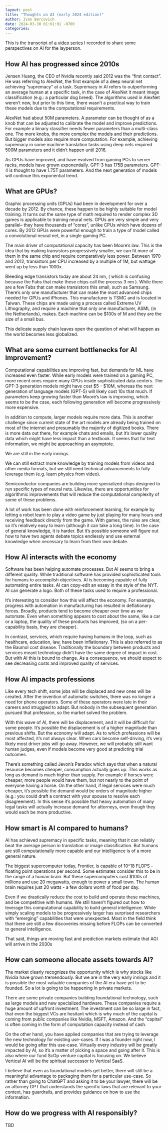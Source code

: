 ```yaml
---
layout: post
title: "Thoughts on AI (early 2024 edition)"
author: Ivan Bercovich
date: 2024-03-30 01:01:01 -0700
categories:
---
```


This is the transcript of [a video series](https://www.youtube.com/watch?v=5mV2_8LyOmQ&list=PLhX1aQ0qmdFz5Jn44cfuhhgYlY_rGlNXh) I recorded to share some perspectives on AI for the layperson.

## How AI has progressed since 2010s

Jensen Huang, the CEO of Nvidia recently said 2012 was the “first contact”. He was referring to AlexNet, the first example of a deep neural net achieving “supremacy” at a task. Supremacy in AI refers to outperforming an average human at a specific task, in the case of AlexNet it meant image classification (e.g.: a particular dog breed). The algorithms used in AlexNet weren’t new, but prior to this time, there wasn’t a practical way to train these models due to the computational requirements.

AlexNet had about 50M parameters. A parameter can be thought of as a knob that can be adjusted to calibrate the model and improve predictions. For example a binary classifier needs fewer parameters than a multi-class one. The more knobs, the more complex the models and their predictions. But bigger models also require more computation. For example, achieving supremacy in some machine translation tasks using deep nets required 500M parameters and it didn’t happen until 2016.

As GPUs have improved, and have evolved from gaming PCs to server racks, models have grown exponentially. GPT-3 has 175B parameters. GPT-4 is thought to have 1.75T parameters. And the next generation of models will continue this exponential trend.

## What are GPUs?

Graphic processing units (GPUs) had been in development for over a decade by 2012. By chance, these happen to be highly suitable for model training. It turns out the same type of math required to render complex 3D games is applicable to training neural nets. GPUs are very simple and very parallel– they have thousands of “cores”, unlike CPUs which have dozens of cores. By 2012 GPUs were powerful enough to train a type of model called a convolutional neural net, in a single gaming PC.

The main driver of computational capacity has been Moore’s law. This is the idea that by making transistors progressively smaller, we can fit more of them in the same chip and require comparatively less power. Between 1970 and 2012, transistors per CPU increased by a multiple of 1M, but wattage went up by less than 1000x.

Bleeding edge transistors today are about 24 nm, ( which is confusing because the Fabs that make these chips call the process 3 nm ). While there are a few Fabs that can make transistors this small, such as Samsung. There’s only one manufacturer that can make the most advanced chips needed for GPUs and iPhones. This manufacturer is TSMC and is located in Taiwan. These chips are made using a process called Extreme UV Lithography, and require a machine that only one manufacturer, ASML (in the Netherlands), makes. Each machine can be $100s of M and they are the size of a small bus.

This delicate supply chain leaves open the question of what will happen as the world becomes less globalized.

## What are some current bottlenecks for AI improvement?

Computational capabilities are improving fast, but demands for ML have increased even faster. While early models were trained on a gaming PC, more recent ones require many GPUs inside sophisticated data centers. The GPT-3 generation models might have cost $5 - $10M, whereas the next generation of language models (GPT-5) will likely cost 10x that much. If parameters keep growing faster than Moore’s law is improving, which seems to be the case, each following generation will become progressively more expensive.

In addition to compute, larger models require more data. This is another challenge since current state of the art models are already being trained on most of the internet and presumably the majority of digitized books. There is more data out there, for example chats and emails, but it’s lower quality data which might have less impact than a textbook. It seems that for text information, we might be approaching an asymptote.

We are still in the early innings.

We can still extract more knowledge by training models from videos and other media formats, but we still need technical advancements to fully leverage them (e.g. learn physics from video).

Semiconductor companies are building more specialized chips designed to run specific types of neural nets. Likewise, there are opportunities for algorithmic improvements that will reduce the computational complexity of some of these problems.

A lot of work has been done with reinforcement learning, for example by letting a robot learn to play a video game by just playing for many hours and receiving feedback directly from the game. With games, the rules are clear, so it’s relatively easy to learn (although it can take a long time). In the case of general knowledge, it is harder. But it’s possible someone will figure out how to have two agents debate topics endlessly and use external knowledge when necessary to learn from their own debate.

## How AI interacts with the economy

Software has been helping automate processes. But AI seems to bring a different quality. While traditional software has provided sophisticated tools for humans to accomplish objectives. AI is becoming capable of fully automating entire tasks. AI can copy-edit an essay in the style of the NYT. AI can generate a logo. Both of these tasks used to require a professional.

It’s interesting to consider how this will affect the economy. For example, progress with automation in manufacturing has resulted in deflationary forces. Broadly, products tend to become cheaper over time as we automate. Even when something appears to cost about the same, like a car or a laptop, the quality of these products has improved, (so on a per-capability basis, they are cheaper).

In contrast, services, which require having humans in the loop, such as healthcare, education, law, have been inflationary. This is also referred to as the Baumol cost disease. Traditionally the boundary between products and services meant technology didn’t have the same degree of impact in cost. But with AI this is bound to change. As a consequence, we should expect to see decreasing costs and improved quality of services.

## How AI impacts professions

Like every tech shift, some jobs will be displaced and new ones will be created. After the invention of automatic switches, there was no longer a need for phone operators. Some of these operators were late in their careers and struggled to adapt. But nobody in the subsequent generation pursued that profession, so the market solved the problem.

With this wave of AI, there will be displacement, and it will be difficult for some people. It’s possible the displacement is of a higher magnitude than previous shifts. But the economy will adapt. As to which professions will be most affected, it’s not always clear. When cars become self-driving, it’s very likely most driver jobs will go away. However, we will probably still want human judges, even if models become very good at predicting trial outcomes.

There’s something called Jevon’s Paradox which says that when a natural resource becomes cheaper, consumption actually goes up. This works as long as demand is much higher than supply. For example if horses were cheaper, more people would have them, but not nearly to the point of everyone having a horse. On the other hand, if legal services were much cheaper, it’s possible the demand would be orders of magnitude higher (e.g.: you could draft a contract with your spouse to resolve each disagreement). In this sense it’s possible that heavy automation of many legal tasks will actually increase demand for attorneys, even though they would each be more productive.

## How smart is AI compared to humans?

AI has achieved supremacy in specific tasks, meaning that it can reliably beat the average person in translation or image classification. But humans are still computationally more capable and our intelligence is of a more general nature.

The biggest supercomputer today, Frontier, is capable of 10^18 FLOPS - floating point operations per second. Some estimates consider this to be in the range of a human brain. But these supercomputers cost $100s of millions and use 20 megawatts, enough to power a small town. The human brain requires just 20 watts - a few dollars worth of food per day.

Even if we drastically reduce the cost to build and operate these machines, and be competitive with humans. We still haven’t figured out how to leverage this computational capability to build general intelligence. While simply scaling models to be progressively larger has surprised researchers with “emerging” capabilities that were unexpected. Most in the field think that there are still a few discoveries missing before FLOPs can be converted to general intelligence.

That said, things are moving fast and prediction markets estimate that AGI will arrive in the 2030s

## How can someone allocate assets towards AI?

The market clearly recognizes the opportunity which is why stocks like Nvidia have grown tremendously. But we are in the very early innings and it is possible the most valuable companies of the AI era have yet to be founded. So a lot is going to be happening in private markets.

There are some private companies building foundational technology, such as large models and new specialized hardware. These companies require a huge amount of upfront investment. The investment can be so large in fact, that even the biggest VCs are hesitant which is why much of the capital is coming from public companies like Nvidia, MSFT, Amazon. And the “capital” is often coming in the form of computation capacity instead of cash.

On the other hand, you have applied companies that are trying to leverage the new technology for existing use-cases. If I was a founder right now, I would be going after this use-case. Virtually every industry will be greatly impacted by AI, so it’s a matter of picking a space and going after it. This is also where our fund ScOp venture capital is focusing on. We believe Vertical AI will be the spiritual successor to Vertical SaaS.

I believe that even as foundational models get better, there will still be a meaningful advantage to packaging them for a particular use-case. So rather than going to ChatGPT and asking it to be your lawyer, there will be an attorney GPT that understands the specific laws that are relevant to your context, has guardrails, and provides guidance on how to use the information.

## How do we progress with AI responsibly?

TBD
